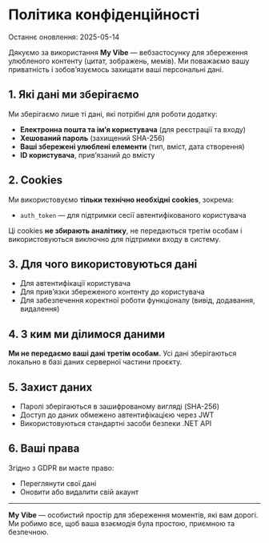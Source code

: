 # Політика конфіденційності

Останнє оновлення: 2025-05-14

Дякуємо за використання **My Vibe** — вебзастосунку для збереження улюбленого контенту (цитат, зображень, мемів). Ми поважаємо вашу приватність і зобов’язуємось захищати ваші персональні дані.

## 1. Які дані ми зберігаємо

Ми зберігаємо лише ті дані, які потрібні для роботи додатку:

- **Електронна пошта та ім’я користувача** (для реєстрації та входу)
- **Хешований пароль** (захищений SHA-256)
- **Ваші збережені улюблені елементи** (тип, вміст, дата створення)
- **ID користувача**, прив’язаний до вмісту

## 2. Cookies

Ми використовуємо **тільки технічно необхідні cookies**, зокрема:

- `auth_token` — для підтримки сесії автентифікованого користувача

Ці cookies **не збирають аналітику**, не передаються третім особам і використовуються виключно для підтримки входу в систему.

## 3. Для чого використовуються дані

- Для автентифікації користувача
- Для прив’язки збереженого контенту до користувача
- Для забезпечення коректної роботи функціоналу (вивід, додавання, видалення)

## 4. З ким ми ділимося даними

**Ми не передаємо ваші дані третім особам.** Усі дані зберігаються локально в базі даних серверної частини проєкту.

## 5. Захист даних

- Паролі зберігаються в зашифрованому вигляді (SHA-256)
- Доступ до даних обмежено автентифікацією через JWT
- Використовуються стандартні засоби безпеки .NET API

## 6. Ваші права

Згідно з GDPR ви маєте право:
- Переглянути свої дані
- Оновити або видалити свій акаунт

---

**My Vibe** — особистий простір для збереження моментів, які вам дорогі. Ми робимо все, щоб ваша взаємодія була простою, приємною та безпечною.
